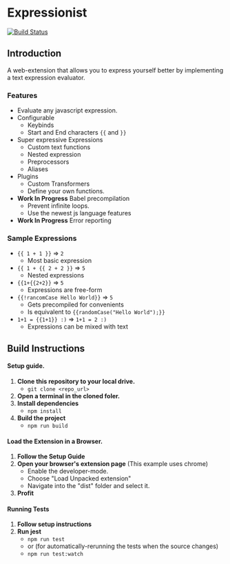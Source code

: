 # Expressionist

[![Build Status](https://travis-ci.org/PatrickHollweck/Expressionist.svg?branch=master)](https://travis-ci.org/PatrickHollweck/Expressionist)

## Introduction

A web-extension that allows you to express yourself better by implementing a text expression evaluator.

### Features

-   Evaluate any javascript expression.
-   Configurable
    -   Keybinds
    -   Start and End characters `{{` and `}}`
-   Super expressive Expressions
    -   Custom text functions
    -   Nested expression
    -   Preprocessors
    -   Aliases
-   Plugins
    -   Custom Transformers
    -   Define your own functions.
-   **Work In Progress** Babel precompilation
    -   Prevent infinite loops.
    -   Use the newest js language features
-   **Work In Progress** Error reporting

### Sample Expressions

-   `{{ 1 + 1 }}` => `2`
    -   Most basic expression
-   `{{ 1 + {{ 2 + 2 }}` => `5`
    -   Nested expressions
-   `{{1+{{2+2}}` => `5`
    -   Expressions are free-form
-   `{{!rancomCase Hello World}}` => `5`
    -   Gets precompiled for convenients
    -   Is equivalent to `{{randomCase("Hello World");}}`
-   `1+1 = {{1+1}} :)` => `1+1 = 2 :)`
    -   Expressions can be mixed with text

## Build Instructions

#### Setup guide.

1. **Clone this repository to your local drive.**
    - `git clone <repo_url>`
2. **Open a terminal in the cloned foler.**
3. **Install dependencies**
    - `npm install`
4. **Build the project**
    - `npm run build`

#### Load the Extension in a Browser.

1. **Follow the Setup Guide**
2. **Open your browser's extension page** (This example uses chrome)
    - Enable the developer-mode.
    - Choose "Load Unpacked extension"
    - Navigate into the "dist" folder and select it.
3. **Profit**

#### Running Tests

1. **Follow setup instructions**
2. **Run jest**
    - `npm run test`
    - or (for automatically-rerunning the tests when the source changes)
    - `npm run test:watch`
